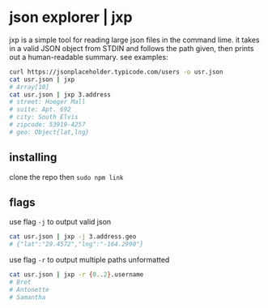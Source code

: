 # json explorer | jxp

jxp is a simple tool for reading large json files in the command lime. it takes in a valid JSON object from STDIN and follows the path given, then prints out a human-readable summary. see examples:
```sh
curl https://jsonplaceholder.typicode.com/users -o usr.json
cat usr.json | jxp
# Array[10]
cat usr.json | jxp 3.address
# street: Hoeger Mall
# suite: Apt. 692
# city: South Elvis
# zipcode: 53919-4257
# geo: Object{lat,lng}
```

## installing
clone the repo then `sudo npm link`

## flags
use flag `-j` to output valid json
```sh
cat usr.json | jxp -j 3.address.geo
# {"lat":"29.4572","lng":"-164.2990"}
```
use flag `-r` to output multiple paths unformatted
```sh
cat usr.json | jxp -r {0..2}.username
# Bret
# Antonette
# Samantha
```

